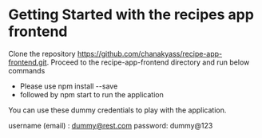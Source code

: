 # Getting Started with the recipes app frontend

Clone the repository https://github.com/chanakyass/recipe-app-frontend.git. Proceed to the recipe-app-frontend directory and run below commands

+ Please use npm install --save 
+ followed by npm start
to run the application

You can use these dummy credentials to play with the application.

username (email) : dummy@rest.com
password: dummy@123


